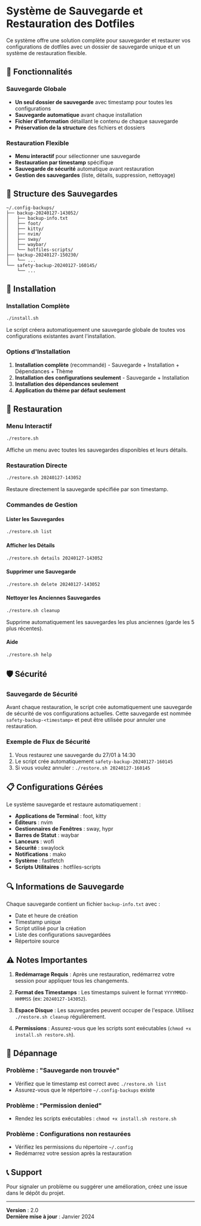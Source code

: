 # Système de Sauvegarde et Restauration des Dotfiles

Ce système offre une solution complète pour sauvegarder et restaurer vos configurations de dotfiles avec un dossier de sauvegarde unique et un système de restauration flexible.

## 🚀 Fonctionnalités

### Sauvegarde Globale
- **Un seul dossier de sauvegarde** avec timestamp pour toutes les configurations
- **Sauvegarde automatique** avant chaque installation
- **Fichier d'information** détaillant le contenu de chaque sauvegarde
- **Préservation de la structure** des fichiers et dossiers

### Restauration Flexible
- **Menu interactif** pour sélectionner une sauvegarde
- **Restauration par timestamp** spécifique
- **Sauvegarde de sécurité** automatique avant restauration
- **Gestion des sauvegardes** (liste, détails, suppression, nettoyage)

## 📁 Structure des Sauvegardes

```
~/.config-backups/
├── backup-20240127-143052/
│   ├── backup-info.txt
│   ├── foot/
│   ├── kitty/
│   ├── nvim/
│   ├── sway/
│   ├── waybar/
│   └── hotfiles-scripts/
├── backup-20240127-150230/
│   └── ...
└── safety-backup-20240127-160145/
    └── ...
```

## 🔧 Installation

### Installation Complète
```bash
./install.sh
```

Le script créera automatiquement une sauvegarde globale de toutes vos configurations existantes avant l'installation.

### Options d'Installation
1. **Installation complète** (recommandé) - Sauvegarde + Installation + Dépendances + Thème
2. **Installation des configurations seulement** - Sauvegarde + Installation
3. **Installation des dépendances seulement**
4. **Application du thème par défaut seulement**

## 🔄 Restauration

### Menu Interactif
```bash
./restore.sh
```

Affiche un menu avec toutes les sauvegardes disponibles et leurs détails.

### Restauration Directe
```bash
./restore.sh 20240127-143052
```

Restaure directement la sauvegarde spécifiée par son timestamp.

### Commandes de Gestion

#### Lister les Sauvegardes
```bash
./restore.sh list
```

#### Afficher les Détails
```bash
./restore.sh details 20240127-143052
```

#### Supprimer une Sauvegarde
```bash
./restore.sh delete 20240127-143052
```

#### Nettoyer les Anciennes Sauvegardes
```bash
./restore.sh cleanup
```
Supprime automatiquement les sauvegardes les plus anciennes (garde les 5 plus récentes).

#### Aide
```bash
./restore.sh help
```

## 🛡️ Sécurité

### Sauvegarde de Sécurité
Avant chaque restauration, le script crée automatiquement une sauvegarde de sécurité de vos configurations actuelles. Cette sauvegarde est nommée `safety-backup-<timestamp>` et peut être utilisée pour annuler une restauration.

### Exemple de Flux de Sécurité
1. Vous restaurez une sauvegarde du 27/01 à 14:30
2. Le script crée automatiquement `safety-backup-20240127-160145`
3. Si vous voulez annuler : `./restore.sh 20240127-160145`

## 📋 Configurations Gérées

Le système sauvegarde et restaure automatiquement :

- **Applications de Terminal** : foot, kitty
- **Éditeurs** : nvim
- **Gestionnaires de Fenêtres** : sway, hypr
- **Barres de Statut** : waybar
- **Lanceurs** : wofi
- **Sécurité** : swaylock
- **Notifications** : mako
- **Système** : fastfetch
- **Scripts Utilitaires** : hotfiles-scripts

## 🔍 Informations de Sauvegarde

Chaque sauvegarde contient un fichier `backup-info.txt` avec :
- Date et heure de création
- Timestamp unique
- Script utilisé pour la création
- Liste des configurations sauvegardées
- Répertoire source

## ⚠️ Notes Importantes

1. **Redémarrage Requis** : Après une restauration, redémarrez votre session pour appliquer tous les changements.

2. **Format des Timestamps** : Les timestamps suivent le format `YYYYMMDD-HHMMSS` (ex: `20240127-143052`).

3. **Espace Disque** : Les sauvegardes peuvent occuper de l'espace. Utilisez `./restore.sh cleanup` régulièrement.

4. **Permissions** : Assurez-vous que les scripts sont exécutables (`chmod +x install.sh restore.sh`).

## 🐛 Dépannage

### Problème : "Sauvegarde non trouvée"
- Vérifiez que le timestamp est correct avec `./restore.sh list`
- Assurez-vous que le répertoire `~/.config-backups` existe

### Problème : "Permission denied"
- Rendez les scripts exécutables : `chmod +x install.sh restore.sh`

### Problème : Configurations non restaurées
- Vérifiez les permissions du répertoire `~/.config`
- Redémarrez votre session après la restauration

## 📞 Support

Pour signaler un problème ou suggérer une amélioration, créez une issue dans le dépôt du projet.

---

**Version** : 2.0  
**Dernière mise à jour** : Janvier 2024